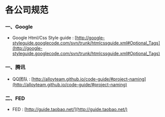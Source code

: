 # 各公司规范
### 一、Google
- Google Html/Css Style guide : [http://google-styleguide.googlecode.com/svn/trunk/htmlcssguide.xml#Optional_Tags](http://google-styleguide.googlecode.com/svn/trunk/htmlcssguide.xml#Optional_Tags)


### 一、腾讯
- QQ团队 : [http://alloyteam.github.io/code-guide/#project-naming](http://alloyteam.github.io/code-guide/#project-naming)


### 二、FED
- FED : [http://guide.taobao.net/](http://guide.taobao.net/)


